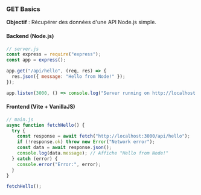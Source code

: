### **GET Basics**

**Objectif** : Récupérer des données d'une API Node.js simple.

#### **Backend (Node.js)**

```javascript
// server.js
const express = require("express");
const app = express();

app.get("/api/hello", (req, res) => {
  res.json({ message: "Hello from Node!" });
});

app.listen(3000, () => console.log("Server running on http://localhost:3000"));
```

#### **Frontend (Vite + VanillaJS)**

```javascript
// main.js
async function fetchHello() {
  try {
    const response = await fetch("http://localhost:3000/api/hello");
    if (!response.ok) throw new Error("Network error");
    const data = await response.json();
    console.log(data.message); // Affiche "Hello from Node!"
  } catch (error) {
    console.error("Error:", error);
  }
}

fetchHello();
```
